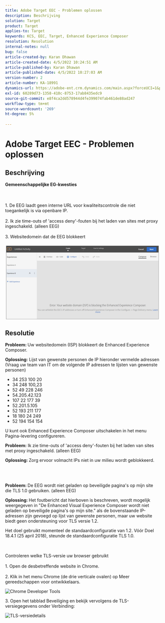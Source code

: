 ```yaml
---
title: Adobe Target EEC - Problemen oplossen
description: Beschrijving
solution: Target
product: Target
applies-to: Target
keywords: KCS, EEC, Target, Enhanced Experience Composer
resolution: Resolution
internal-notes: null
bug: false
article-created-by: Karan Dhawan
article-created-date: 4/5/2022 10:24:51 AM
article-published-by: Karan Dhawan
article-published-date: 4/5/2022 10:27:03 AM
version-number: 2
article-number: KA-18991
dynamics-url: https://adobe-ent.crm.dynamics.com/main.aspx?forceUCI=1&pagetype=entityrecord&etn=knowledgearticle&id=b7c7fe9c-cab4-ec11-983f-000d3a5d0d73
exl-id: 60289d73-1358-410c-8753-17ab8435edc9
source-git-commit: e8f4ca2dd578944d4fe399074fab461de88ad247
workflow-type: tm+mt
source-wordcount: '269'
ht-degree: 5%

---
```


# Adobe Target EEC - Problemen oplossen

## Beschrijving

<b>Gemeenschappelijke EG-kwesties</b><br><br> <br><br>1. De EEG laadt geen interne URL voor kwaliteitscontrole die niet toegankelijk is via openbare IP.<br><br>2. Ik zie time-outs of &#39;access deny&#39;-fouten bij het laden van sites met proxy ingeschakeld. (alleen EEG)<br><br>3. Websitedomein dat de EEG blokkeert<br><br>![](assets/___b9c7fe9c-cab4-ec11-983f-000d3a5d0d73___.png)

## Resolutie


<b>Probleem: </b>Uw websitedomein (ISP) blokkeert de Enhanced Experience Composer.

<b>Oplossing:</b> Lijst van gewenste personen de IP hieronder vermelde adressen (Vraag uw team van IT om de volgende IP adressen te lijsten van gewenste personen)



- 34 253 100 20
- 34 248 100,23
- 52 49 228 246
- 54.205.42.123
- 107 22 177 39
- 52.201.5.105
- 52 193 211 177
- 18 180 24 249
- 52 194 154 154


U kunt ook Enhanced Experience Composer uitschakelen in het menu Pagina-levering configureren.





<b>Probleem:</b> Ik zie time-outs of &#39;access deny&#39;-fouten bij het laden van sites met proxy ingeschakeld. (alleen EEG)

<b>Oplossing: </b>Zorg ervoor volmacht IPs niet in uw milieu wordt geblokkeerd.
<br><br> <br><br>


<b>Probleem: </b>De EEG wordt niet geladen op beveiligde pagina&#39;s op mijn site die TLS 1.0 gebruiken. (alleen EEG)

<b>Oplossing: </b>Het foutbericht dat hierboven is beschreven, wordt mogelijk weergegeven in &quot;De Enhanced Visual Experience Composer wordt niet geladen op beveiligde pagina&#39;s op mijn site.&quot; als de bovenstaande IP-adressen zijn gevoegd op lijst van gewenste personen, maar uw website biedt geen ondersteuning voor TLS versie 1.2.

Het doel gebruikt momenteel de standaardconfiguratie van 1.2. Vóór Doel 18.4.1 (25 april 2018), steunde de standaardconfiguratie TLS 1.0.


<br><br>Controleren welke TLS-versie uw browser gebruikt<br><br>1. Open de desbetreffende website in Chrome.<br><br>2.<b> </b>Klik in het menu Chrome (de drie verticale ovalen) op Meer gereedschappen voor ontwikkelaars.


![Chrome Developer Tools](https://experienceleague.adobe.com/docs/target/assets/chrome-developer-tools.png?lang=en)

3. Open het tabblad Beveiliging en bekijk vervolgens de TLS-versiegegevens onder Verbinding:

![TLS-versiedetails](https://experienceleague.adobe.com/docs/target/assets/chrome-tls-version.png?lang=en)
